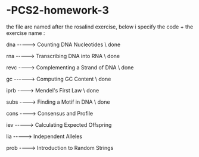 # -PCS2-homework-3

the file are named after the rosalind exercise, below i specify the code + the exercise name :


dna -----> Counting DNA Nucleotides \\ done

rna -----> Transcribing DNA into RNA \\ done

revc ----> Complementing a Strand of DNA \\ done

gc ------> Computing GC Content \\ done

iprb ----> Mendel's First Law \\ done

subs ----> Finding a Motif in DNA \\ done

cons ----> Consensus and Profile

iev -----> Calculating Expected Offspring

lia -----> Independent Alleles

prob ----> Introduction to Random Strings
